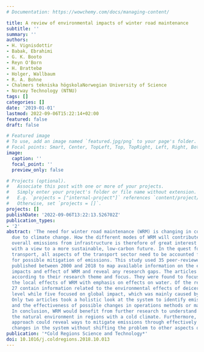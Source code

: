 ```yaml
---
# Documentation: https://wowchemy.com/docs/managing-content/

title: A review of environmental impacts of winter road maintenance
subtitle: ''
summary: ''
authors:
- H. Vignisdottir
- Babak, Ebrahimi
- G. K. Booto
- Reyn O'Born
- H. Brattebø
- Holger, Wallbaum
- R. A. Bohne
- Chalmers tekniska högskolaNorwegian University of Science
- Norway Technology (NTNU)
tags: []
categories: []
date: '2019-01-01'
lastmod: 2022-09-06T15:22:14+02:00
featured: false
draft: false

# Featured image
# To use, add an image named `featured.jpg/png` to your page's folder.
# Focal points: Smart, Center, TopLeft, Top, TopRight, Left, Right, BottomLeft, Bottom, BottomRight.
image:
  caption: ''
  focal_point: ''
  preview_only: false

# Projects (optional).
#   Associate this post with one or more of your projects.
#   Simply enter your project's folder or file name without extension.
#   E.g. `projects = ["internal-project"]` references `content/project/deep-learning/index.md`.
#   Otherwise, set `projects = []`.
projects: []
publishDate: '2022-09-06T13:22:13.526702Z'
publication_types:
- '2'
abstract: 'The need for winter road maintenance (WRM) is changing in cold regions
  due to climate change. How the different modes of WRM will contribute to future
  overall emissions from infrastructure is therefore of great interest to road owners
  with a view to a more sustainable, low-carbon future. In the quest for near-zero-emissions
  transport, all aspects of the transport sector need to be accounted for in the search
  for possible mitigation of emissions. This study used 35 peer-reviewed articles
  published between 2000 and 2018 to map available information on the environmental
  impacts and effect of WRM and reveal any research gaps. The articles were categorized
  according to their research theme and focus. They were found to focus mainly on
  the local effects of WRM with emphasis on effects on water. Of the reviewed works,
  27 contain information related to the environmental effects of deicers on a local
  level while five focused on global impact, which was mainly caused by fuel consumption.
  Only two articles took a holistic look at the system to identify emission sources
  and the effectiveness of possible changes in operations methods or material selection.
  In conclusion, WRM would benefit from further research to understand how it affects
  the natural environment in regions with a cold climate. Furthermore, a life-cycle
  approach could reveal ways to mitigate emissions through effectively comparing possible
  changes in the system without shifting the problem to other aspects of road transport.  '
publication: '*Cold Regions Science and Technology*'
doi: 10.1016/j.coldregions.2018.10.013
---
```

